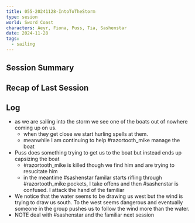 ```yaml
---
title: 055-20241128-IntoToTheStorm
type: sesion
world: Sword Coast
characters: Aeyr, Fiona, Puss, Tia, Sashenstar
date: 2024-11-28
tags:
  - sailing
---
```


## Session Summary

## Recap of Last Session

## Log

- as we are sailing into the storm we see one of the boats out of nowhere coming up on us. 
	- when they get close we start hurling spells at them.
	- meanwhile I am continuing to help #razortooth_mike manage the boat
- Puss does something trying to get us to the boat but instead ends up capsizing the boat
	- #razortooth_mike is killed though we find him and are trying to resucitate him
	- in the meantime #sashenstar familar starts rifling through #razortooth_mike pockets, I take offens and then #sashenstar is confused. I attack the hand of the familiar
- We notice that the water seems to be drawing us west but the wind is trying to draw us south. To the west seems dangerous and eventually someone in the group pushes us to follow the wind more than the water.
- NOTE deal with #sashenstar and the familiar next session